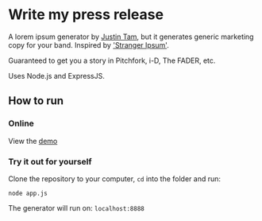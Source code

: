 # Write my press release
A lorem ipsum generator by [Justin Tam](https://github.com/tamtzekin/), but it generates generic marketing copy for your band. Inspired by ['Stranger Ipsum'](https://github.com/robertcoopercode/stranger-ipsum).

Guaranteed to get you a story in Pitchfork, i-D, The FADER, etc.

Uses Node.js and ExpressJS.

## How to run
### Online
View the [demo](https://tamtzekin.io/write-my-press-release)

### Try it out for yourself
Clone the repository to your computer, `cd` into the folder and run:

`node app.js`

The generator will run on:
`localhost:8888`
